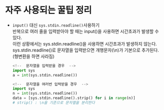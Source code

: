 # 자주 사용되는 꿀팁 정리

* `input()` 대신 `sys.stdin.readline()`사용하기<br/>
  반복으로 여러 줄을 입력받아야 할 때는 input()을 사용하면 시간초과가 발생할 수 있다.<br/>
  이런 상황에서는 sys.stdin.readline()을 사용하면 시간초과가 발생하지 않는다.<br/>
  sys.stdin.readline()로 문자열을 입력받으면 개행문자(\n)가 기본으로 추가된다.(형변환을 하면 사라짐)<br/>
  
  ```python
  <!--  문자열을 입력받을 경우  -->
  import sys
  a = int(sys.stdin.readline())
  
  <!--  문자열을 여러번 입력받을 경우  -->
  import sys
  n = int(sys.stdin.readline())
  data = [sys.stdin.readline().strip() for i in range(n)]
  # strip() : \n을 기준으로 문자열을 분리한다
  ```
